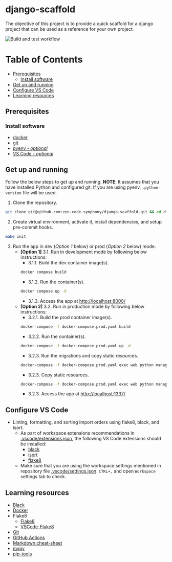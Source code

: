# django-scaffold

The objective of this project is to provide a quick scaffold for a django project that can be used as a reference for your own project.

![Build and test workflow](https://github.com/zen-code-symphony/django-scaffold/actions/workflows/install-deps-run-tests.yml/badge.svg)

# Table of Contents
- [Prerequisites](#prerequisites)
  - [Install software](#install-software)
- [Get up and running](#get-up-and-running)
- [Configure VS Code](#configure-vs-code)
- [Learning resources](#learning-resources)


## Prerequisites

### Install software
- [docker](https://docs.docker.com/get-docker/)
- [git](https://git-scm.com/downloads)
- [pyenv - _optional_](https://github.com/pyenv/pyenv)
- [VS Code - _optional_](https://code.visualstudio.com/download)


## Get up and running

Follow the below steps to get up and running. **NOTE**: It assumes that you have installed Python and configured git. If you are using pyenv, `.python-version` file will be used.

1. Clone the repository.
```sh
git clone git@github.com:zen-code-symphony/django-scaffold.git && cd django-scaffold
```
2. Create virtual environment, activate it, install dependencies, and setup pre-commit hooks.
```sh
make init
```
3. Run the app in dev (*Option 1* below) or prod (*Option 2* below) mode.
    * **[Option 1]** 3.1. Run in development mode by following below instructions:
      * 3.1.1. Build the dev container image(s).
      ```sh
      docker compose build
      ```
      * 3.1.2. Run the container(s).
      ```sh
      docker compose up -d
      ```
      * 3.1.3. Access the app at [http://localhost:8000/](http://localhost:8000/)
    * **[Option 2]** 3.2. Run in production mode by following below instructions:
        * 3.2.1. Build the prod container image(s).
        ```sh
        docker-compose -f docker-compose.prod.yaml build
        ```
        * 3.2.2. Run the container(s).
        ```sh
        docker-compose -f docker-compose.prod.yaml up -d
        ```
        * 3.2.3. Run the migrations and copy static resources.
        ```sh
        docker-compose -f docker-compose.prod.yaml exec web python manage.py migrate --noinput
        ```
        * 3.2.3. Copy static resources.
        ```sh
        docker-compose -f docker-compose.prod.yaml exec web python manage.py collectstatic --no-input --clear
        ```
        * 3.2.3. Access the app at [http://localhost:1337/](http://localhost:1337/)


## Configure VS Code
  * Linting, formatting, and sorting import orders using flake8, black, and isort.
    - As part of workspace extensions recommendations in [.vscode/extensions.json](./.vscode/extensions.json), the following VS Code extensions should be installed:
      - [black](https://marketplace.visualstudio.com/items?itemName=ms-python.black-formatter)
      - [isort](https://marketplace.visualstudio.com/items?itemName=ms-python.isort)
      - [flake8](https://marketplace.visualstudio.com/items?itemName=ms-python.flake8)
    - Make sure that you are using the workspace settings mentioned in repository file [.vscode/settings.json](./.vscode/settings.json). `CTRL+,` and open `Workspace` settings tab to check.

## Learning resources
* [Black](https://black.readthedocs.io/en/stable/index.html)
* [Docker](https://docs.docker.com/guides/get-started/)
* Flake8
  - [Flake8](https://flake8.pycqa.org/en/latest/index.html)
  - [VSCode-Flake8](https://github.com/microsoft/vscode-flake8)
* [Git](https://git-scm.com/book/en/v2)
* [GitHub Actions](https://docs.github.com/en/actions)
* [Markdown cheat-sheet](https://www.markdownguide.org/cheat-sheet/)
* [mypy](https://mypy.readthedocs.io/en/stable/index.html)
* [pip-tools](https://pip-tools.readthedocs.io/en/latest/)
